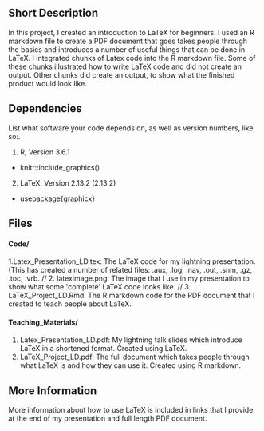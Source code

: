 

## Short Description

In this project, I created an introduction to LaTeX for beginners. I used an R markdown file to create a PDF document that goes takes people through the basics and introduces a number of useful things that can be done in LaTeX. I integrated chunks of Latex code into the R markdown file. Some of these chunks illustrated how to write LaTeX code and did not create an output. Other chunks did create an output, to show what the finished product would look like. 

## Dependencies

List what software your code depends on, as well as version numbers, like so:.

1. R, Version 3.6.1
- knitr::include_graphics()

2. LaTeX, Version 2.13.2 (2.13.2)
-  usepackage{graphicx}



## Files

#### Code/
1.Latex_Presentation_LD.tex: The LaTeX code for my lightning presentation. (This has created a number of related files: .aux, .log, .nav, .out, .snm, .gz, .toc, .vrb. //
2. lateximage.png: The image that I use in my presentation to show what some 'complete' LaTeX code looks like. //
3. LaTeX_Project_LD.Rmd: The R markdown code for the PDF document that I created to teach people about LaTeX. 

#### Teaching_Materials/
1. Latex_Presentation_LD.pdf: My lightning talk slides which introduce LaTeX in a shortened format. Created using LaTeX.
2. LaTeX_Project_LD.pdf: The full document which takes people through what LaTeX is and how they can use it. Created using R markdown.


## More Information

More information about how to use LaTeX is included in links that I provide at the end of my presentation and full length PDF document.
